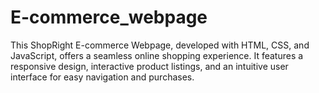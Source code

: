 # E-commerce_webpage
 This ShopRight E-commerce Webpage, developed with HTML, CSS, and JavaScript, offers a seamless online shopping experience. It features a responsive design, interactive product listings, and an intuitive user interface for easy navigation and purchases.
